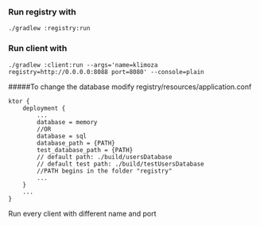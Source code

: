 ### Run registry with
    ./gradlew :registry:run
    
### Run client with
    ./gradlew :client:run --args='name=klimoza registry=http://0.0.0.0:8088 port=8080' --console=plain
   
#####To change the database modify 
    registry/resources/application.conf
    
```
ktor {
    deployment {
        ...
        database = memory
        //OR
        database = sql
        database_path = {PATH}
        test_database_path = {PATH}
        // default path: ./build/usersDatabase
        // default test path: ./build/testUsersDatabase
        //PATH begins in the folder "registry"
        ...
    }
    ...
}
```

Run every client with different name and port
